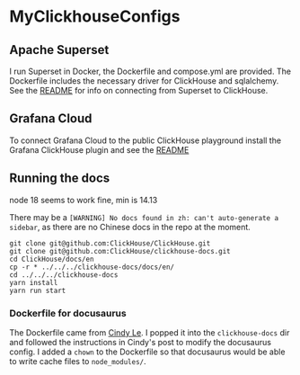 # MyClickhouseConfigs

## Apache Superset
I run Superset in Docker, the Dockerfile and compose.yml are provided.  The Dockerfile
includes the necessary driver for ClickHouse and sqlalchemy.  See the
[README](ApacheSuperset/README.md) for info on connecting from Superset to ClickHouse.

## Grafana Cloud
To connect Grafana Cloud to the public ClickHouse playground install the Grafana
ClickHouse plugin and see the [README](GrafanaCloud.md)

## Running the docs
node 18 seems to work fine, min is 14.13

There may be a `[WARNING] No docs found in zh: can't auto-generate a sidebar`, as there are no Chinese 
docs in the repo at the moment.

```
git clone git@github.com:ClickHouse/ClickHouse.git
git clone git@github.com:ClickHouse/clickhouse-docs.git
cd ClickHouse/docs/en
cp -r * ../../../clickhouse-docs/docs/en/
cd ../../../clickhouse-docs
yarn install
yarn run start
```

### Dockerfile for docusaurus

The Dockerfile came from 
[Cindy Le](https://dev.to/cindyledev/how-to-dockerize-a-docusaurus-v2-application-fp7).
I popped it into the `clickhouse-docs` dir and followed the instructions in Cindy's post
to modify the docusaurus config.  I added a `chown` to the Dockerfile so that docusaurus
would be able to write cache files to `node_modules/`.
